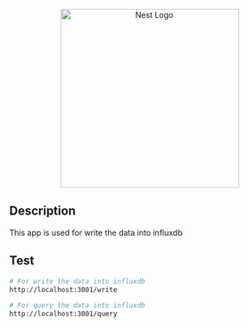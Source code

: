 <p align="center">
  <a href="http://nestjs.com/" target="blank"><img src="https://nestjs.com/img/logo_text.svg" width="320" alt="Nest Logo" /></a>
</p>


## Description

This app is used for write the data into influxdb


## Test

```bash
# For write the data into influxdb
http://localhost:3001/write

# For query the data into influxdb
http://localhost:3001/query
```

